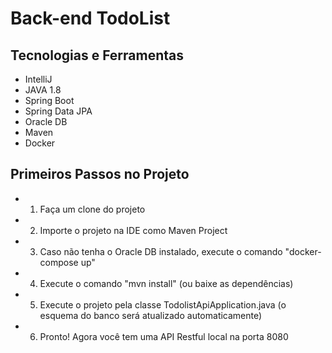 # Back-end TodoList
## Tecnologias e Ferramentas
- IntelliJ
- JAVA 1.8
- Spring Boot
- Spring Data JPA
- Oracle DB
- Maven
- Docker

## Primeiros Passos no Projeto
- 1) Faça um clone do projeto
- 2) Importe o projeto na IDE como Maven Project
- 3) Caso não tenha o Oracle DB instalado, execute o comando "docker-compose up"
- 4) Execute o comando "mvn install" (ou baixe as dependências)
- 5) Execute o projeto pela classe TodolistApiApplication.java (o esquema do banco será atualizado automaticamente)
- 6) Pronto! Agora você tem uma API Restful local na porta 8080